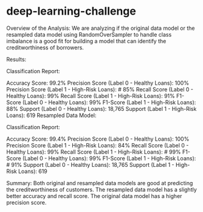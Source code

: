 # deep-learning-challenge

Overview of the Analysis:
We are analyzing if the original data model or the resampled data model using RandomOverSampler to handle class imbalance is a good fit for building a model that can identify the creditworthiness of borrowers.

Results:

Classification Report:

Accuracy Score: 99.2%
Precision Score (Label 0 - Healthy Loans): 100%
Precision Score (Label 1 - High-Risk Loans): # 85%
Recall Score (Label 0 - Healthy Loans): 99%
Recall Score (Label 1 - High-Risk Loans): 91%
F1-Score (Label 0 - Healthy Loans): 99%
F1-Score (Label 1 - High-Risk Loans): 88%
Support (Label 0 - Healthy Loans): 18,765
Support (Label 1 - High-Risk Loans): 619
Resampled Data Model:

Classification Report:

Accuracy Score: 99.4%
Precision Score (Label 0 - Healthy Loans): 100%
Precision Score (Label 1 - High-Risk Loans): 84%
Recall Score (Label 0 - Healthy Loans): 99%
Recall Score (Label 1 - High-Risk Loans): # 99%
F1-Score (Label 0 - Healthy Loans): 99%
F1-Score (Label 1 - High-Risk Loans): # 91%
Support (Label 0 - Healthy Loans): 18,765
Support (Label 1 - High-Risk Loans): 619

Summary:
Both original and resampled data models are good at predicting the creditworthiness of customers. The resampled data model has a slightly better accuracy and recall score. The original data model has a higher precision score.
